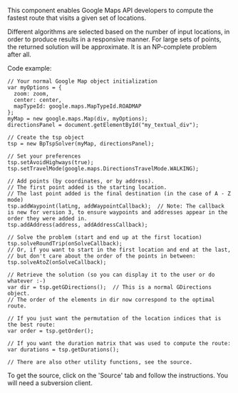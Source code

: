 This component enables Google Maps API developers to compute the fastest route that visits a given set of locations.

Different algorithms are selected based on the number of input locations, in order to produce results in a responsive manner. For large sets of points, the returned solution will be approximate. It is an NP-complete problem after all.

Code example:
```
// Your normal Google Map object initialization
var myOptions = {
  zoom: zoom,
  center: center,
  mapTypeId: google.maps.MapTypeId.ROADMAP
};
myMap = new google.maps.Map(div, myOptions);
directionsPanel = document.getElementById("my_textual_div");

// Create the tsp object
tsp = new BpTspSolver(myMap, directionsPanel);

// Set your preferences
tsp.setAvoidHighways(true);
tsp.setTravelMode(google.maps.DirectionsTravelMode.WALKING);

// Add points (by coordinates, or by address).
// The first point added is the starting location.
// The last point added is the final destination (in the case of A - Z mode)
tsp.addWaypoint(latLng, addWaypointCallback);  // Note: The callback is new for version 3, to ensure waypoints and addresses appear in the order they were added in.
tsp.addAddress(address, addAddressCallback);

// Solve the problem (start and end up at the first location)
tsp.solveRoundTrip(onSolveCallback);
// Or, if you want to start in the first location and end at the last,
// but don't care about the order of the points in between:
tsp.solveAtoZ(onSolveCallback);

// Retrieve the solution (so you can display it to the user or do whatever :-)
var dir = tsp.getGDirections();  // This is a normal GDirections object.
// The order of the elements in dir now correspond to the optimal route.

// If you just want the permutation of the location indices that is the best route:
var order = tsp.getOrder();

// If you want the duration matrix that was used to compute the route:
var durations = tsp.getDurations();

// There are also other utility functions, see the source.
```

To get the source, click on the 'Source' tab and follow the instructions. You will need a subversion client.